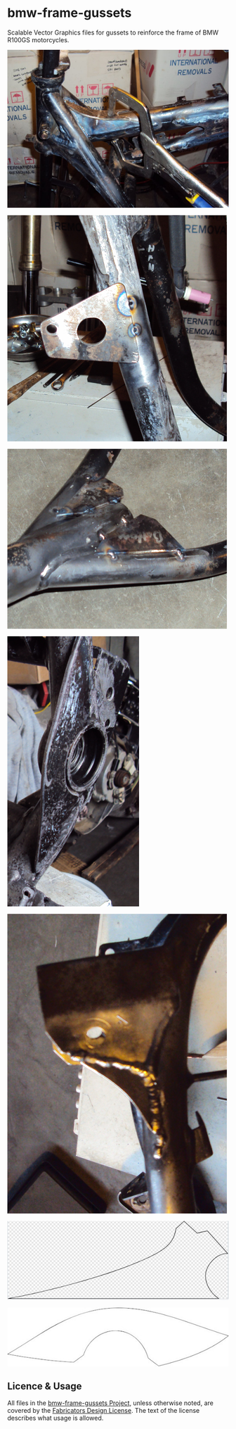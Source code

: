 # bmw-frame-gussets

Scalable Vector Graphics files for gussets to reinforce the frame of BMW R100GS motorcycles.

![welding top tube gusset](images/welding-top-tube-gusset.jpg)

![acrebis-tank-mount](images/acrebis-tank-mount.jpg)

![main-tube-rear](images/main-tube-rear.jpg)

![swing-arm](images/swing-arm.jpg)

![shock-mount](images/shock-mount.jpg)

![down-tube-plate](images/down-tube-plate.jpg)

![swing-arm-outer-gusset](images/swing-arm-outer-gusset.jpg)

## Licence & Usage

All files in the [bmw-frame-gussets Project](https://github.com/glevand/bmw-frame-gussets), unless
otherwise noted, are covered by the
[Fabricators Design License](https://github.com/glevand/bmw-frame-gussets/blob/master/fabricators-design-license.txt).
The text of the license describes what usage is allowed.
